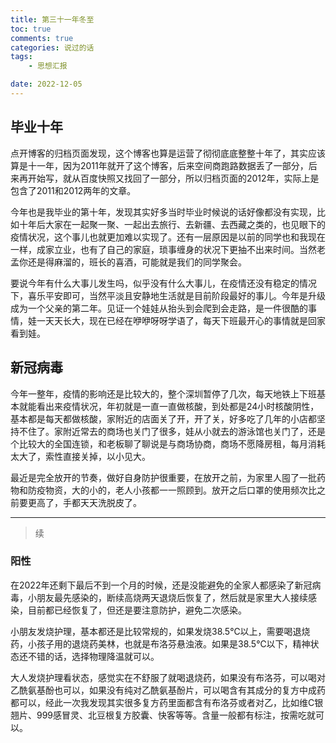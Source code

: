 ```yaml
---
title: 第三十一年冬至
toc: true
comments: true
categories: 说过的话
tags: 
	- 思想汇报

date: 2022-12-05
---
```


## 毕业十年

点开博客的归档页面发现，这个博客也算是运营了彻彻底底整整十年了，其实应该算是十一年，因为2011年就开了这个博客，后来空间商跑路数据丢了一部分，后来再开始写，就从百度快照又找回了一部分，所以归档页面的2012年，实际上是包含了2011和2012两年的文章。

今年也是我毕业的第十年，发现其实好多当时毕业时候说的话好像都没有实现，比如十年后大家在一起聚一聚、一起出去旅行、去新疆、去西藏之类的，也见眼下的疫情状况，这个事儿也就更加难以实现了。还有一层原因是以前的同学也和我现在一样，成家立业，也有了自己的家庭，琐事缠身的状况下更抽不出来时间。当然老孟你还是得麻溜的，班长的喜酒，可能就是我们的同学聚会。

要说今年有什么大事儿发生吗，似乎没有什么大事儿，在疫情还没有稳定的情况下，喜乐平安即可，当然平淡且安静地生活就是目前阶段最好的事儿。今年是升级成为一个父亲的第二年。见证一个娃娃从抬头到会爬到会走路，是一件很酷的事情，娃一天天长大，现在已经在咿咿呀呀学语了，每天下班最开心的事情就是回家看到娃。

## 新冠病毒

今年一整年，疫情的影响还是比较大的，整个深圳暂停了几次，每天地铁上下班基本就能看出来疫情状况，年初就是一直一直做核酸，到处都是24小时核酸阴性，基本都是每天都做核酸，家附近的店面关了开，开了关，好多吃了几年的小店都坚持不住了。家附近常去的商场也关门了很多，娃从小就去的游泳馆也关门了，还是个比较大的全国连锁，和老板聊了聊说是与商场协商，商场不愿降房租，每月消耗太大了，索性直接关掉，以小见大。

最近是完全放开的节奏，做好自身防护很重要，在放开之前，为家里人囤了一批药物和防疫物资，大的小的，老人小孩都一一照顾到。放开之后口罩的使用频次比之前要更高了，手都天天洗脱皮了。


------

> 续

### 阳性

在2022年还剩下最后不到一个月的时候，还是没能避免的全家人都感染了新冠病毒，小朋友最先感染的，断续高烧两天退烧后恢复了，然后就是家里大人接续感染，目前都已经恢复了，但还是要注意防护，避免二次感染。

小朋友发烧护理，基本都还是比较常规的，如果发烧38.5℃以上，需要喝退烧药，小孩子用的退烧药美林，也就是布洛芬悬浊液。如果是38.5℃以下，精神状态还不错的话，选择物理降温就可以。

大人发烧护理看状态，感觉实在不舒服了就喝退烧药，如果没有布洛芬，可以喝对乙酰氨基酚也可以，如果没有纯对乙酰氨基酚片，可以喝含有其成分的复方中成药都可以，经此一次我发现其实很多复方药里面都含有布洛芬或者对乙，比如维C银翘片、999感冒灵、北豆根复方胶囊、快客等等。含量一般都有标注，按需吃就可以。

